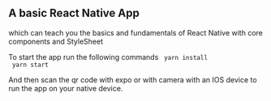 ## A basic React Native App
which can teach you the basics and fundamentals of React Native with core components and StyleSheet

To start the app run the following commands
<code> yarn install </code>
<code> yarn start </code>

And then scan the qr code with expo or with camera with an IOS device to run the app on your native device.
